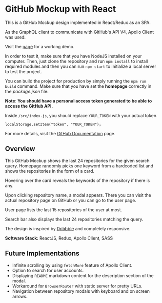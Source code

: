 # GitHub Mockup with React

This is a GitHub Mockup design implemented in React/Redux as an SPA.

As the GraphQL client to communicate with GitHub's API V4, Apollo Client was used.

Visit the [page](https://github-mockup.netlify.com) for a working demo.

In order to test it, make sure that you have NodeJS installed on your computer. Then, just clone the repository and run `npm install` to install required modules and then you can run `npm start` to initialize a local server to test the project.

You can build the project for production by simply running the `npm run build` command. Make sure that you have set the __homepage__ correctly in the _package.json_ file.

__Note: You should have a personal access token generated to be able to access the GitHub API.__

Inside `/src/index.js`, you should replace `YOUR_TOKEN` with your actual token.

    localStorage.setItem("token", "YOUR_TOKEN");

For more details, visit the [GitHub Documentation](https://developer.github.com/v4/guides/forming-calls/#authenticating-with-graphql) page.

## Overview

This GitHub Mockup shows the last 24 repositories for the given search query. Homepage randomly picks one keyword from a hardcoded list and shows the repositories in the form of a card.

Hovering over the card reveals the keywords of the repository if there is any.

Upon clicking repository name, a modal appears. There you can visit the actual repository page on GitHub or you can go to the user page.

User page lists the last 15 repositories of the user at most.

Search bar also displays the last 24 repositories matching the query.

The design is inspired by [Dribbble](https://dribbble.com) and completely responsive.

__Software Stack:__ ReactJS, Redux, Apollo Client, SASS

## Future Implementations

- Infinite scrolling by using `fetchMore` feature of Apollo Client.
- Option to search for user accounts.
- Displaying `README` markdown content for the description section of the modal.
- Workaround for `BrowserRouter` with static server for pretty URLs.
- Navigation between repository modals with keyboard and on screen arrows.

